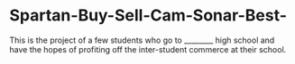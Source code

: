 # Spartan-Buy-Sell-Cam-Sonar-Best-
This is the project of a few students who go to ________ high school and have the hopes of profiting off the inter-student commerce at their school.
